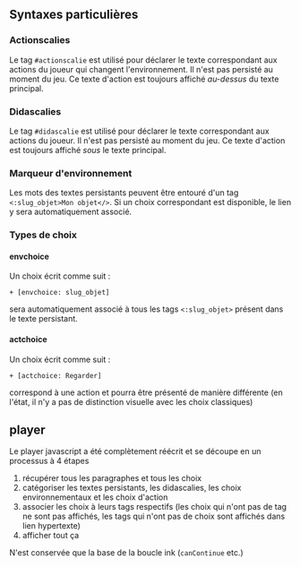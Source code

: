 ## Syntaxes particulières

### Actionscalies

Le tag `#actionscalie` est utilisé pour déclarer le texte correspondant aux actions du joueur qui changent l'environnement. Il n'est pas persisté au moment du jeu. Ce texte d'action est toujours affiché _au-dessus_ du texte principal.

### Didascalies

Le tag `#didascalie` est utilisé pour déclarer le texte correspondant aux actions du joueur. Il n'est pas persisté au moment du jeu. Ce texte d'action est toujours affiché _sous_ le texte principal.

### Marqueur d'environnement

Les mots des textes persistants peuvent être entouré d'un tag `<:slug_objet>Mon objet</>`. Si un choix correspondant est disponible, le lien y sera automatiquement associé.

### Types de choix

#### envchoice

Un choix écrit comme suit :
```
+ [envchoice: slug_objet]
```
sera automatiquement associé à tous les tags `<:slug_objet>` présent dans le texte persistant.

#### actchoice

Un choix écrit comme suit :

```
+ [actchoice: Regarder]
```
correspond à une action et pourra être présenté de manière différente (en l'état, il n'y a pas de distinction visuelle avec les choix classiques)

## player

Le player javascript a été complètement réécrit et se découpe en un processus à 4 étapes

1. récupérer tous les paragraphes et tous les choix
2. catégoriser les textes persistants, les didascalies, les choix environnementaux et les choix d'action
3. associer les choix à leurs tags respectifs (les choix qui n'ont pas de tag ne sont pas affichés, les tags qui n'ont pas de choix sont affichés dans lien hypertexte)
4. afficher tout ça

N'est conservée que la base de la boucle ink (`canContinue` etc.)
